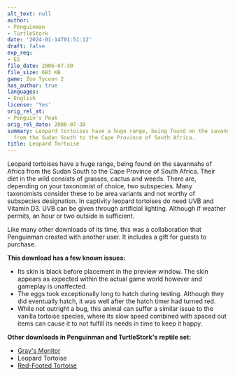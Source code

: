 ```yaml
---
alt_text: null
author:
- Penguinman
- TurtleStork
date: '2024-01-14T01:51:12'
draft: false
exp_req:
- ES
file_date: 2006-07-30
file_size: 683 KB
game: Zoo Tycoon 2
has_author: true
languages:
- English
license: 'Yes'
orig_rel_at:
- Penguin's Peak
orig_rel_date: 2006-07-30
summary: Leopard tortoises have a huge range, being found on the savannahs of Africa
  from the Sudan South to the Cape Province of South Africa.
title: Leopard Tortoise
---
```

Leopard tortoises have a huge range, being found on the savannahs of Africa from the Sudan South to the Cape Province of South Africa. Their diet in the wild consists of grasses, cactus and weeds. There are, depending on your taxonomist of choice, two subspecies. Many taxonomists consider these to be area variants and not worthy of subspecies designation. In captivity leopard tortoises do need UVB and Vitamin D3. UVB can be given through artificial lighting. Although if weather permits, an hour or two outside is sufficient.

Like many other downloads of its time, this was a collaboration that Penguinman created with another user. It includes a gift for guests to purchase.

**This download has a few known issues:**
- Its skin is black before placement in the preview window. The skin appears as expected within the actual game world however and gameplay is unaffected.
- The eggs took exceptionally long to hatch during testing. Although they did eventually hatch, it was well after the hatch timer had turned red.
- While not outright a bug, this animal can suffer a similar issue to the vanilla tortoise species, where its slow speed combined with spaced out items can cause it to not fulfill its needs in time to keep it happy.

**Other downloads in Penguinman and TurtleStork's reptile set:**
- [Gray's Monitor](<https://www.zooberry.org/mods/zt2/animals/living/grays-monitor/>)
- Leopard Tortoise
- [Red-Footed Tortoise](<https://www.zooberry.org/mods/zt2/animals/living/red-footed-tortoise/>)